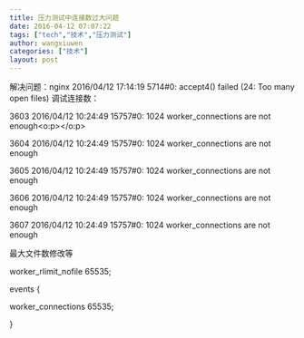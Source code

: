 ```yaml
---
title: 压力测试中连接数过大问题
date: 2016-04-12 07:07:22
tags: ["tech","技术","压力测试"]
author: wangxiuwen
categories: ["技术"]
layout: post
---
```


解决问题：nginx  2016/04/12
17:14:19  5714#0: accept4() failed (24: Too many open files)
调试连接数： <p class="MsoNormal"><span lang="EN-US">3603 2016/04/12 10:24:49  15757#0:
1024 worker_connections are not enough<o:p></o:p></span></p>

<p class="MsoNormal"><span lang="EN-US">3604 2016/04/12 10:24:49  15757#0:
1024 worker_connections are not enough<o:p></o:p></span></p>

<p class="MsoNormal"><span lang="EN-US">3605 2016/04/12 10:24:49  15757#0:
1024 worker_connections are not enough<o:p></o:p></span></p>

<p class="MsoNormal"><span lang="EN-US">3606 2016/04/12 10:24:49  15757#0:
1024 worker_connections are not enough<o:p></o:p></span></p>

<p class="MsoNormal"><span lang="EN-US">3607 2016/04/12 10:24:49  15757#0:
1024 worker_connections are not enough</span></p>
 最大文件数修改等<p class="MsoNormal"><span lang="EN-US">worker_rlimit_nofile 65535;<o:p></o:p></span></p>

<p class="MsoNormal"><span lang="EN-US">  <o:p></o:p></span></p>

<p class="MsoNormal"><span lang="EN-US">events {<o:p></o:p></span></p>

<p class="MsoNormal"><span lang="EN-US">     worker_connections  65535;<o:p></o:p></span></p>

<p class="MsoNormal"><span lang="EN-US">}</span></p>

